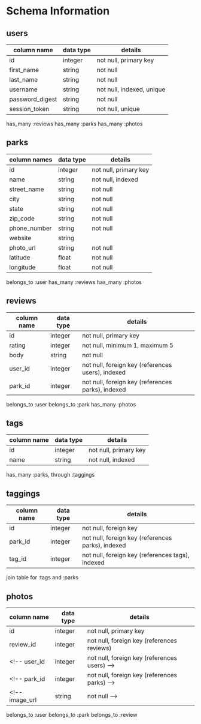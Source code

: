# Schema Information

## users
column name     | data type | details
----------------|-----------|-----------------------
id              | integer   | not null, primary key
first_name      | string    | not null
last_name       | string    | not null
username        | string    | not null, indexed, unique
password_digest | string    | not null
session_token   | string    | not null, unique

has_many :reviews
has_many :parks
has_many :photos

## parks
column names    | data type | details
----------------|-----------|----------------------
id              | integer   | not null, primary key
name            | string    | not null, indexed
street_name     | string    | not null
city            | string    | not null
state           | string    | not null
zip_code        | string    | not null
phone_number    | string    | not null
website         | string    |
photo_url       | string    | not null
latitude        | float     | not null
longitude       | float     | not null

belongs_to :user
has_many :reviews
has_many :photos

## reviews
column name     | data type | details
----------------|-----------|-----------------------
id              | integer   | not null, primary key
rating          | integer   | not null, minimum 1, maximum 5
body            | string    | not null
user_id         | integer   | not null, foreign key (references users), indexed
park_id         | integer   | not null, foreign key (references parks), indexed  

belongs_to :user
belongs_to :park
has_many :photos

## tags
column name       | data type | details
------------------|-----------|-----------------------
id                | integer   | not null, primary key
name              | string    | not null, indexed

has_many :parks, through :taggings

## taggings
column name     | data type | details
----------------|-----------|-----------------------
id              | integer   | not null, foreign key
park_id         | integer   | not null, foreign key (references parks), indexed
tag_id          | integer   | not null, foreign key (references tags), indexed

join table for :tags and :parks

## photos
column name   | data type | details
--------------|-----------|-----------------------
id            | integer   | not null, primary key
review_id     | integer   | not null, foreign key (references reviews)
<!-- user_id       | integer   | not null, foreign key (references users) -->
<!-- park_id       | integer   | not null, foreign key (references parks) -->
<!-- image_url     | string    | not null -->


belongs_to :user
belongs_to :park
belongs_to :review
